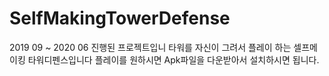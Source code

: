 # SelfMakingTowerDefense
2019 09 ~ 2020 06 진행된 프로젝트입니
타워를 자신이 그려서 플레이 하는 셀프메이킹 타워디펜스입니다
플레이를 원하시면 Apk파일을 다운받아서 설치하시면 됩니다.
